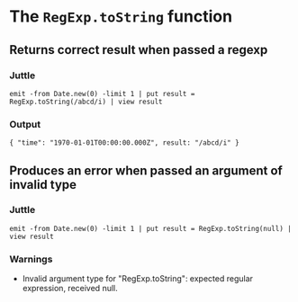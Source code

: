 The `RegExp.toString` function
==============================

Returns correct result when passed a regexp
-------------------------------------------

### Juttle

    emit -from Date.new(0) -limit 1 | put result = RegExp.toString(/abcd/i) | view result

### Output

    { "time": "1970-01-01T00:00:00.000Z", result: "/abcd/i" }

Produces an error when passed an argument of invalid type
---------------------------------------------------------

### Juttle

    emit -from Date.new(0) -limit 1 | put result = RegExp.toString(null) | view result

### Warnings

  * Invalid argument type for "RegExp.toString": expected regular expression, received null.
